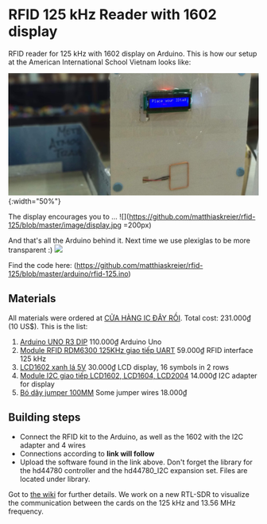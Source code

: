 # RFID 125 kHz Reader with 1602 display

RFID reader for 125 kHz with 1602 display on Arduino. This is how our setup at the American International School Vietnam looks like:

![RFID reader](image/window.jpg){:width="50%"}

The display encourages you to ...
![](https://github.com/matthiaskreier/rfid-125/blob/master/image/display.jpg =200px)

And that's all the Arduino behind it. Next time we use plexiglas to be more transparent :)
![](https://github.com/matthiaskreier/rfid-125/blob/master/image/backside.jpg)

Find the code here:
(https://github.com/matthiaskreier/rfid-125/blob/master/arduino/rfid-125.ino)

## Materials

All materials were ordered at [CỬA HÀNG IC ĐÂY RỒI](https://icdayroi.com/). Total cost: 231.000₫ (10 US$). This is the list:

1. [Arduino UNO R3 DIP](https://icdayroi.com/arduino-uno-r3-dip) 110.000₫ Arduino Uno
2. [Module RFID RDM6300 125KHz giao tiếp UART](https://icdayroi.com/module-rfid-rdm6300-125khz-giao-tiep-uart) 59.000₫ RFID interface 125 kHz
3. [LCD1602 xanh lá 5V](https://icdayroi.com/lcd1602-xanh-la-5v) 30.000₫ LCD display, 16 symbols in 2 rows
4. [Module I2C giao tiếp LCD1602, LCD1604, LCD2004](https://icdayroi.com/mach-chuyen-giao-tiep-lcd1602-lcd1604-lcd2004-sang-i2c) 14.000₫ I2C adapter for display
5. [Bó dây jumper 100MM](https://icdayroi.com/bo-day-jumper-100mm) Some jumper wires 18.000₫

## Building steps

* Connect the RFID kit to the Arduino, as well as the 1602 with the I2C adapter and 4 wires
* Connections according to __link will follow__
* Upload the software found in the link above. Don't forget the library for the hd44780 controller and the hd44780_I2C expansion set. Files are located under library.

Got to [the wiki](https://github.com/matthiaskreier/rfid-125/wiki) for further details. We work on a new RTL-SDR to visualize the communication between the cards on the 125 kHz and 13.56 MHz frequency.
